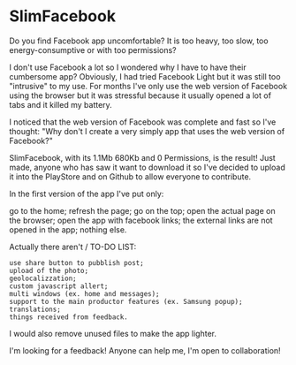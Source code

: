 # SlimFacebook
Do you find Facebook app uncomfortable?
It is too heavy, too slow, too energy-consumptive or with too permissions?

I don't use Facebook a lot so I wondered why I have to have their cumbersome app?
Obviously, I had tried Facebook Light but it was still too "intrusive" to my use.
For months I've only use the web version of Facebook using the browser but it was stressful because it usually opened a lot of tabs and it killed my battery.

I noticed that the web version of Facebook was complete and fast so I've thought:
"Why don't I create a very simply app that uses the web version of Facebook?"

SlimFacebook, with its 1.1Mb 680Kb and 0 Permissions, is the result!
Just made, anyone who has saw it want to download it so I've decided to upload it into the PlayStore and on Github to allow everyone to contribute.

In the first version of the app I've put only:

   go to the home;
    refresh the page;
    go on the top;
    open the actual page on the browser;
    open the app with facebook links;
    the external links are not opened in the app;
    nothing else.

Actually there aren't / TO-DO LIST:

    use share button to pubblish post;
    upload of the photo;
    geolocalizzation;
    custom javascript allert;
    multi windows (ex. home and messages);
    support to the main productor features (ex. Samsung popup);
    translations;
    things received from feedback.

I would also remove unused files to make the app lighter.

I'm looking for a feedback!
Anyone can help me, I'm open to collaboration!




